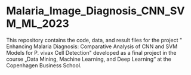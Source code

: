 # Malaria_Image_Diagnosis_CNN_SVM_ML_2023
This repository contains the code, data, and result files for the project " Enhancing Malaria Diagnosis: Comparative Analysis of CNN and SVM Models for P. vivax Cell Detection" developed as a final project in the course „Data Mining, Machine Learning, and Deep Learning“ at the Copenhagen Business School.
